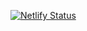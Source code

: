 [![Netlify Status](https://api.netlify.com/api/v1/badges/cf1f4efe-c8ee-4294-a9e6-3ca42245000e/deploy-status)](https://app.netlify.com/sites/server-netfli/deploys)
